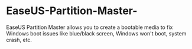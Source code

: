 # EaseUS-Partition-Master-
EaseUS Partition Master allows you to create a bootable media to fix Windows boot issues like blue/black screen, Windows won't boot, system crash, etc.
